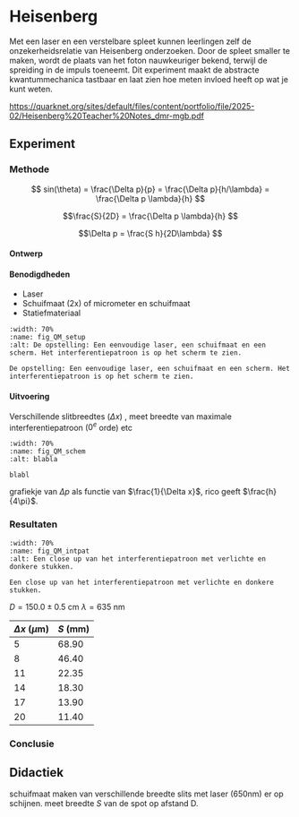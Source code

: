 # Heisenberg
Met een laser en een verstelbare spleet kunnen leerlingen zelf de onzekerheidsrelatie van Heisenberg onderzoeken. Door de spleet smaller te maken, wordt de plaats van het foton nauwkeuriger bekend, terwijl de spreiding in de impuls toeneemt. Dit experiment maakt de abstracte kwantummechanica tastbaar en laat zien hoe meten invloed heeft op wat je kunt weten.

https://quarknet.org/sites/default/files/content/portfolio/file/2025-02/Heisenberg%20Teacher%20Notes_dmr-mgb.pdf

## Experiment
### Methode

$$ sin(\theta) = \frac{\Delta p}{p} = \frac{\Delta p}{h/\lambda} = \frac{\Delta p \lambda}{h} $$

$$\frac{S}{2D} = \frac{\Delta p \lambda}{h} $$

$$\Delta p = \frac{S h}{2D\lambda} $$

#### Ontwerp

#### Benodigdheden
* Laser
* Schuifmaat (2x) of micrometer en schuifmaat
* Statiefmateriaal

```{figure} Heisenberg 1.jpg
:width: 70%
:name: fig_QM_setup 
:alt: De opstelling: Een eenvoudige laser, een schuifmaat en een scherm. Het interferentiepatroon is op het scherm te zien.

De opstelling: Een eenvoudige laser, een schuifmaat en een scherm. Het interferentiepatroon is op het scherm te zien.
```

#### Uitvoering
Verschillende slitbreedtes ($\Delta x$) ,
meet breedte van maximale interferentiepatroon ($0^e$ orde)
etc

```{figure} Heisenberg schematisch.png
:width: 70%
:name: fig_QM_schem 
:alt: blabla

blabl
```

grafiekje van $\Delta p$ als functie van $\frac{1}{\Delta x}$, rico geeft $\frac{h}{4\pi}$.

### Resultaten

```{figure} Heisenberg 2.jpg
:width: 70%
:name: fig_QM_intpat
:alt: Een close up van het interferentiepatroon met verlichte en donkere stukken.

Een close up van het interferentiepatroon met verlichte en donkere stukken.
```

$D = 150.0 \pm 0.5$ cm
$\lambda = 635$ nm

|$\Delta x$ ($\mu$m) | $S$ (mm) |
| --- | --- |
| 5 | 68.90 |
| 8 | 46.40 |
| 11 | 22.35 |
| 14 | 18.30 |
| 17 | 13.90 |
| 20 | 11.40 |

### Conclusie

## Didactiek

schuifmaat maken van verschillende breedte slits
met laser (650nm) er op schijnen.
meet breedte $S$ van de spot op afstand D.

